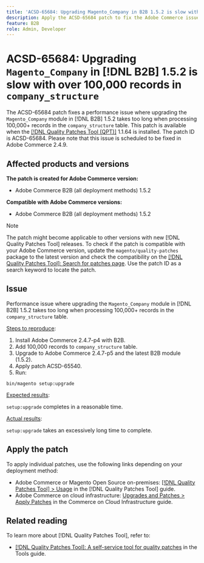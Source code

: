 ```yaml
---
title: 'ACSD-65684: Upgrading Magento_Company in B2B 1.5.2 is slow with over 100,000 records in company_structure'
description: Apply the ACSD-65684 patch to fix the Adobe Commerce issue where upgrading the Magento_Company module in B2B 1.5.2 takes too long due to processing a large number of records (~100,000+) in the company_structure table.
feature: B2B
role: Admin, Developer
---
```


# ACSD-65684: Upgrading `Magento_Company` in [!DNL B2B] 1.5.2 is slow with over 100,000 records in `company_structure`

The ACSD-65684 patch fixes a performance issue where upgrading the `Magento_Company` module in [!DNL B2B] 1.5.2 takes too long when processing 100,000+ records in the `company_structure` table. This patch is available when the [[!DNL Quality Patches Tool (QPT)]](/help/tools/quality-patches-tool/quality-patches-tool-to-self-serve-quality-patches.md) 1.1.64 is installed. The patch ID is ACSD-65684. Please note that this issue is scheduled to be fixed in Adobe Commerce 2.4.9.

## Affected products and versions

**The patch is created for Adobe Commerce version:**

* Adobe Commerce B2B (all deployment methods) 1.5.2

**Compatible with Adobe Commerce versions:**

* Adobe Commerce B2B (all deployment methods) 1.5.2

>[!NOTE]
>
>The patch might become applicable to other versions with new [!DNL Quality Patches Tool] releases. To check if the patch is compatible with your Adobe Commerce version, update the `magento/quality-patches` package to the latest version and check the compatibility on the [[!DNL Quality Patches Tool]: Search for patches page](https://experienceleague.adobe.com/tools/commerce-quality-patches/index.html). Use the patch ID as a search keyword to locate the patch.

## Issue

Performance issue where upgrading the `Magento_Company` module in [!DNL B2B] 1.5.2 takes too long when processing 100,000+ records in the `company_structure` table.

<u>Steps to reproduce</u>:

1. Install Adobe Commerce 2.4.7-p4 with B2B.
1. Add 100,000 records to `company_structure` table.
1. Upgrade to Adobe Commerce 2.4.7-p5 and the latest B2B module (1.5.2).
1. Apply patch ACSD-65540.
1. Run:

```
bin/magento setup:upgrade
```

<u>Expected results</u>:

`setup:upgrade` completes in a reasonable time.

<u>Actual results</u>:

`setup:upgrade` takes an excessively long time to complete.

## Apply the patch

To apply individual patches, use the following links depending on your deployment method:

* Adobe Commerce or Magento Open Source on-premises: [[!DNL Quality Patches Tool] > Usage](/help/tools/quality-patches-tool/usage.md) in the [!DNL Quality Patches Tool] guide.
* Adobe Commerce on cloud infrastructure: [Upgrades and Patches > Apply Patches](https://experienceleague.adobe.com/docs/commerce-cloud-service/user-guide/develop/upgrade/apply-patches.html) in the Commerce on Cloud Infrastructure guide.

## Related reading

To learn more about [!DNL Quality Patches Tool], refer to:

* [[!DNL Quality Patches Tool]: A self-service tool for quality patches](/help/tools/quality-patches-tool/quality-patches-tool-to-self-serve-quality-patches.md) in the Tools guide.
